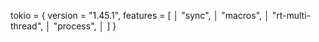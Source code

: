 tokio = { version = "1.45.1", features = [                                                                     │
   "sync",                                                                                                      │
   "macros",                                                                                                    │
   "rt-multi-thread",                                                                                           │
   "process",                                                                                                   │
 ] }            
